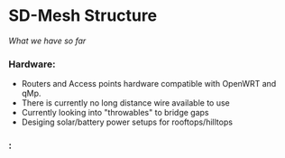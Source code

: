 # SD-Mesh Structure

*What we have so far*

### Hardware:
* Routers and Access points hardware compatible with OpenWRT and qMp.
* There is currently no long distance wire available to use
* Currently looking into "throwables" to bridge gaps
* Desiging solar/battery power setups for rooftops/hilltops

### : 


